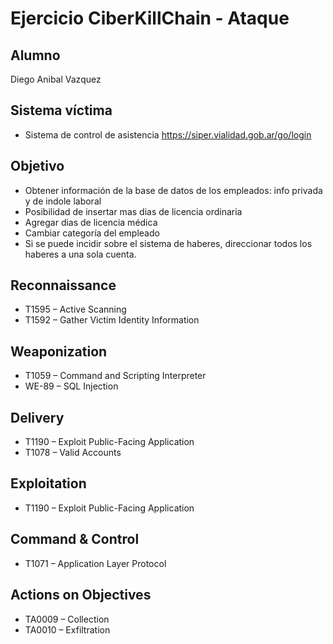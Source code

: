 # Ejercicio CiberKillChain - Ataque

## Alumno  
Diego Anibal Vazquez  

## Sistema víctima
- Sistema de control de asistencia https://siper.vialidad.gob.ar/go/login 

## Objetivo
- Obtener información de la base de datos de los empleados: info privada y de indole laboral
- Posibilidad de insertar mas dias de licencia ordinaria
- Agregar dias de licencia médica
- Cambiar categoría del empleado
- Si se puede incidir sobre el sistema de haberes, direccionar todos los haberes a una sola cuenta.
  

## Reconnaissance

- T1595 – Active Scanning
- T1592 – Gather Victim Identity Information

## Weaponization
- T1059 – Command and Scripting Interpreter
- WE-89 – SQL Injection


## Delivery
- T1190 – Exploit Public-Facing Application
- T1078 – Valid Accounts

## Exploitation
- T1190 – Exploit Public-Facing Application

## Command & Control
- T1071 – Application Layer Protocol
## Actions on Objectives
- TA0009 – Collection
- TA0010 – Exfiltration


